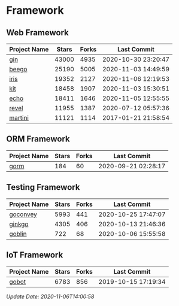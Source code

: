 # Framework

## Web Framework
| Project Name | Stars | Forks | Last Commit |
| ------------ | ----- | ----- | ----------- |
| [gin](https://github.com/gin-gonic/gin) | 43000 | 4935 | 2020-10-30 23:20:47 |
| [beego](https://github.com/astaxie/beego) | 25190 | 5005 | 2020-11-03 14:49:59 |
| [iris](https://github.com/kataras/iris) | 19352 | 2127 | 2020-11-06 12:19:53 |
| [kit](https://github.com/go-kit/kit) | 18458 | 1907 | 2020-11-03 15:30:51 |
| [echo](https://github.com/labstack/echo) | 18411 | 1646 | 2020-11-05 12:55:55 |
| [revel](https://github.com/revel/revel) | 11955 | 1387 | 2020-07-12 05:57:36 |
| [martini](https://github.com/go-martini/martini) | 11121 | 1114 | 2017-01-21 21:58:54 |

## ORM Framework
| Project Name | Stars | Forks | Last Commit |
| ------------ | ----- | ----- | ----------- |
| [gorm](https://github.com/jinzhu/gorm) | 184 | 60 | 2020-09-21 02:28:17 |

## Testing Framework
| Project Name | Stars | Forks | Last Commit |
| ------------ | ----- | ----- | ----------- |
| [goconvey](https://github.com/smartystreets/goconvey) | 5993 | 441 | 2020-10-25 17:47:07 |
| [ginkgo](https://github.com/onsi/ginkgo) | 4305 | 406 | 2020-10-13 21:46:36 |
| [goblin](https://github.com/franela/goblin) | 722 | 68 | 2020-10-06 15:55:58 |

## IoT Framework
| Project Name | Stars | Forks | Last Commit |
| ------------ | ----- | ----- | ----------- |
| [gobot](https://github.com/hybridgroup/gobot) | 6783 | 856 | 2019-10-15 17:19:34 |

*Update Date: 2020-11-06T14:00:58*